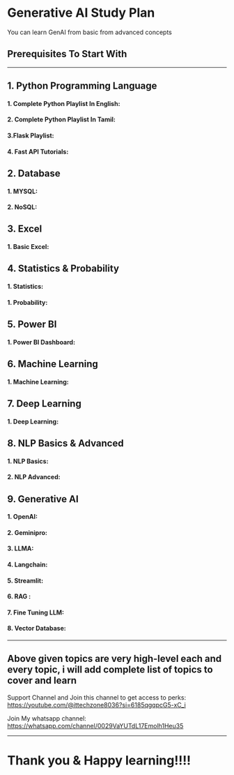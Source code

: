 # Generative AI Study Plan

You can learn GenAI from basic from advanced concepts

## Prerequisites To Start With
--------------------------------------------------------------------------------------------------------------------------------------------------------
## 1. Python Programming Language
   #### 1. Complete Python Playlist In English:
   #### 2. Complete Python Playlist In Tamil:
   #### 3.Flask Playlist:
   #### 4. Fast API Tutorials:  

## 2. Database 
   #### 1. MYSQL:
   #### 2. NoSQL:

## 3. Excel  
   #### 1. Basic Excel:

## 4. Statistics & Probability
   #### 1. Statistics:
   #### 1. Probability:
 
## 5. Power BI 
   #### 1. Power BI Dashboard:
   
## 6. Machine Learning
   #### 1. Machine Learning:
   
## 7. Deep Learning
   #### 1. Deep Learning:

## 8. NLP Basics & Advanced
   #### 1. NLP Basics:
   #### 2. NLP Advanced:

## 9. Generative AI
   #### 1. OpenAI:
   #### 2. Geminipro:
   #### 3. LLMA:
   #### 4. Langchain:
   #### 5. Streamlit:
   #### 6. RAG :
   #### 7. Fine Tuning LLM:
   #### 8. Vector Database: 

-----------------------------------------------------------------------------------------------------------------------------------------------------------------
## Above given topics are very high-level each and every topic, i will add complete list of topics to cover and learn

Support Channel and Join this channel to get access to perks: https://youtube.com/@ittechzone8036?si=6185qgqpcG5-xC_i

Join My whatsapp channel: https://whatsapp.com/channel/0029VaYUTdL17Emolh1Heu35

-----------------------------------------------------------------------------------------------------------------------------------------------------------------
   #                             Thank you & Happy learning!!!!



